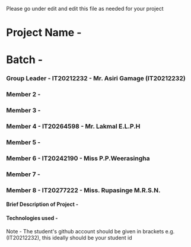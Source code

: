 Please go under edit and edit this file as needed for your project

# Project Name - 
# Batch - 
### Group Leader - IT20212232 - Mr. Asiri Gamage (IT20212232)
### Member 2 - 
### Member 3 - 
### Member 4 - IT20264598 - Mr. Lakmal E.L.P.H
### Member 5 - 
### Member 6 - IT20242190 - Miss P.P.Weerasingha
### Member 7 - 
### Member 8 - IT20277222 - Miss. Rupasinge M.R.S.N.

#### Brief Description of Project - 
#### Technologies used - 

Note - The student's github account should be given in brackets e.g. (IT20212232), this ideally should be your student id 

